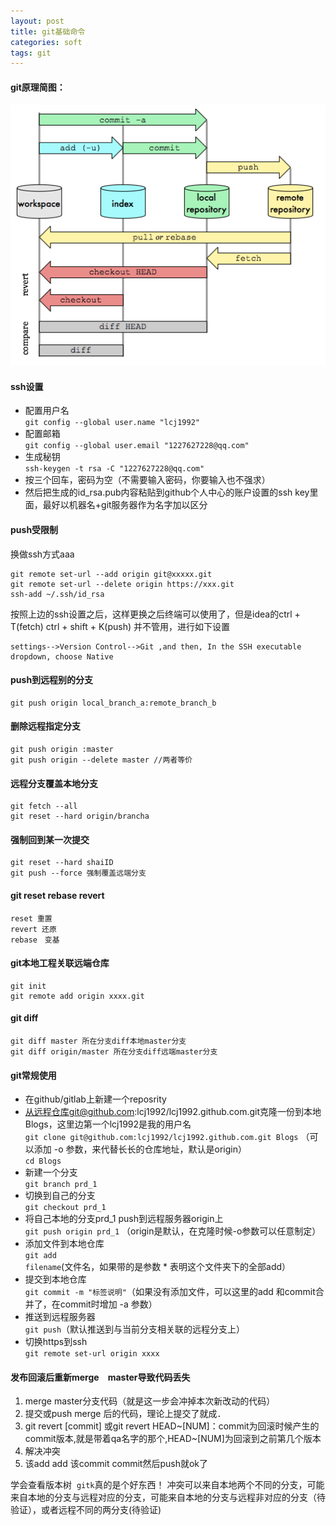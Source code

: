 ```yaml
---
layout: post
title: git基础命令
categories: soft
tags: git
---
```


#### git原理简图：

![git原理简图](/images/git/git.png)

#### ssh设置

*	配置用户名     
	`git config --global user.name "lcj1992" `
*	配置邮箱     
	`git config --global user.email "1227627228@qq.com"`  
*	生成秘钥    
	`ssh-keygen -t rsa -C "1227627228@qq.com"` 
*	按三个回车，密码为空（不需要输入密码，你要输入也不强求）  
*	然后把生成的id_rsa.pub内容粘贴到github个人中心的账户设置的ssh key里面，最好以机器名+git服务器作为名字加以区分

#### push受限制
换做ssh方式aaa

    git remote set-url --add origin git@xxxxx.git
    git remote set-url --delete origin https://xxx.git
    ssh-add ~/.ssh/id_rsa

按照上边的ssh设置之后，这样更换之后终端可以使用了，但是idea的ctrl + T(fetch)  ctrl + shift + K(push) 并不管用，进行如下设置

    settings-->Version Control-->Git ,and then, In the SSH executable dropdown, choose Native

#### push到远程别的分支

    git push origin local_branch_a:remote_branch_b

#### 删除远程指定分支

    git push origin :master
    git push origin --delete master //两者等价

#### 远程分支覆盖本地分支

    git fetch --all
    git reset --hard origin/brancha

#### 强制回到某一次提交

    git reset --hard shaiID
    git push --force 强制覆盖远端分支

#### git reset rebase revert

    reset 重置
    revert 还原
    rebase　变基
    
#### git本地工程关联远端仓库

    git init
    git remote add origin xxxx.git
    
#### git diff
    
    git diff master 所在分支diff本地master分支
    git diff origin/master 所在分支diff远端master分支

#### git常规使用
 
*	在github/gitlab上新建一个reposrity      
*	从远程仓库git@github.com:lcj1992/lcj1992.github.com.git克隆一份到本地Blogs，这里边第一个lcj1992是我的用户名  
	`git clone git@github.com:lcj1992/lcj1992.github.com.git Blogs` （可以添加 -o 参数，来代替长长的仓库地址，默认是origin）   
	`cd Blogs`
*	新建一个分支  
	`git branch prd_1`
*	切换到自己的分支  
	`git checkout prd_1`
*	将自己本地的分支prd_1 push到远程服务器origin上  
	`git push origin prd_1` （origin是默认，在克隆时候-o参数可以任意制定）
*	添加文件到本地仓库  
	 `git add filename`(文件名，如果带的是参数 * 表明这个文件夹下的全部add）
*	提交到本地仓库  
    `git commit -m "标签说明"`（如果没有添加文件，可以这里的add 和commit合并了，在commit时增加 -a 参数）
*	推送到远程服务器  
    `git push`（默认推送到与当前分支相关联的远程分支上）
*	切换https到ssh  
	`git remote set-url origin xxxx`

#### 发布回滚后重新merge　master导致代码丢失

1.  merge master分支代码（就是这一步会冲掉本次新改动的代码）
2.  提交或push merge 后的代码，理论上提交了就成．
3.  git revert [commit] 或git revert HEAD~[NUM]：commit为回滚时候产生的commit版本,就是带着qa名字的那个,HEAD~[NUM]为回滚到之前第几个版本
4.  解决冲突
5.  该add add 该commit commit然后push就ok了

学会查看版本树  &nbsp;`gitk`真的是个好东西！
冲突可以来自本地两个不同的分支，可能来自本地的分支与远程对应的分支，可能来自本地的分支与远程非对应的分支（待验证），或者远程不同的两分支(待验证)
